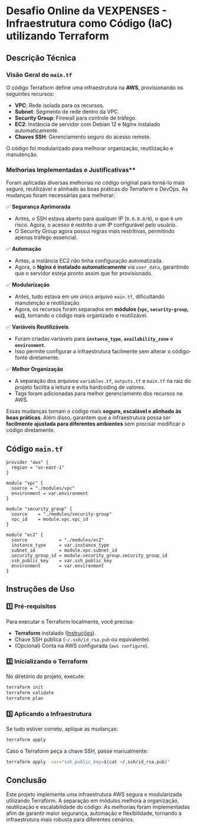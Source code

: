 #  Desafio Online da VEXPENSES -  Infraestrutura como Código (IaC) utilizando Terraform

##  Descrição Técnica

### Visão Geral do `main.tf`
O código Terraform define uma infraestrutura na **AWS**, provisionando os seguintes recursos:

- **VPC**: Rede isolada para os recursos.
- **Subnet**: Segmento de rede dentro da VPC.
- **Security Group**: Firewall para controle de tráfego.
- **EC2**: Instância de servidor com Debian 12 e Nginx instalado automaticamente.
- **Chaves SSH**: Gerenciamento seguro do acesso remoto.

O código foi modularizado para melhorar organização, reutilização e manutenção.

### Melhorias Implementadas e Justificativas**

Foram aplicadas diversas melhorias no código original para torná-lo mais seguro, reutilizável e alinhado às boas práticas do Terraform e DevOps. As mudanças foram necessárias para melhorar:

✅ **Segurança Aprimorada**
- Antes, o SSH estava aberto para qualquer IP (`0.0.0.0/0`), o que é um risco. Agora, o acesso é restrito a um IP configurável pelo usuário.
- O Security Group agora possui regras mais restritivas, permitindo apenas tráfego essencial.

✅ **Automação**
- Antes, a instância EC2 não tinha configuração automatizada.
- Agora, o **Nginx é instalado automaticamente** via `user_data`, garantindo que o servidor esteja pronto assim que for provisionado.

✅ **Modularização**
- Antes, tudo estava em um único arquivo `main.tf`, dificultando manutenção e reutilização.
- Agora, os recursos foram separados em **módulos (`vpc`, `security-group`, `ec2`)**, tornando o código mais organizado e reutilizável.

✅ **Variáveis Reutilizáveis**
- Foram criadas variáveis para **`instance_type`**, **`availability_zone`** e **`environment`**.
- Isso permite configurar a infraestrutura facilmente sem alterar o código-fonte diretamente.

✅ **Melhor Organização**
- A separação dos arquivos `variables.tf`, `outputs.tf` e `main.tf` na raiz do projeto facilita a leitura e evita hardcoding de valores.
- Tags foram adicionadas para melhor gerenciamento dos recursos na AWS.

Essas mudanças tornam o código mais **seguro, escalável e alinhado às boas práticas**. Além disso, garantem que a infraestrutura possa ser **facilmente ajustada para diferentes ambientes** sem precisar modificar o código diretamente.

##  Código `main.tf`
```hcl
provider "aws" {
  region = "us-east-1"
}

module "vpc" {
  source = "./modules/vpc"
  environment = var.environment
}

module "security_group" {
  source    = "./modules/security-group"
  vpc_id    = module.vpc.vpc_id
}

module "ec2" {
  source            = "./modules/ec2"
  instance_type     = var.instance_type
  subnet_id         = module.vpc.subnet_id
  security_group_id = module.security_group.security_group_id
  ssh_public_key    = var.ssh_public_key
  environment       = var.environment
}
```

##  Instruções de Uso

### **1️⃣ Pré-requisitos**
Para executar o Terraform localmente, você precisa:
- **Terraform** instalado ([Instruções](https://developer.hashicorp.com/terraform/downloads)).
- Chave SSH pública (`~/.ssh/id_rsa.pub` ou equivalente).
- (Opcional) Conta na AWS configurada (`aws configure`).

### **2️⃣ Inicializando o Terraform**
No diretório do projeto, execute:

```bash
terraform init  
terraform validate  
terraform plan  
```

### **3️⃣ Aplicando a Infraestrutura**
Se tudo estiver correto, aplique as mudanças:

```bash
terraform apply
```

Caso o Terraform peça a chave SSH, passe manualmente:

```bash
terraform apply -var="ssh_public_key=$(cat ~/.ssh/id_rsa.pub)"
```


## Conclusão
Este projeto implementa uma infraestrutura AWS segura e modularizada utilizando Terraform. A separação em módulos melhora a organização, reutilização e escalabilidade do código. As melhorias foram implementadas afim de garantir maior segurança, automação e flexibilidade, tornando a infraestrutura mais robusta para diferentes cenários.

